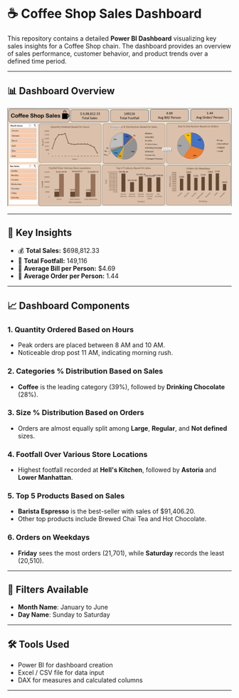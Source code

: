# ☕ Coffee Shop Sales Dashboard

This repository contains a detailed **Power BI Dashboard** visualizing key sales insights for a Coffee Shop chain. The dashboard provides an overview of sales performance, customer behavior, and product trends over a defined time period.

---

## 📊 Dashboard Overview

![Coffee Shop Sales Dashboard](Screenshot%202025-07-30%20162444.png)

---

## 📌 Key Insights

- 💰 **Total Sales:** $698,812.33  
- 🚶 **Total Footfall:** 149,116  
- 🧾 **Average Bill per Person:** $4.69  
- 🧃 **Average Order per Person:** 1.44  

---

## 📈 Dashboard Components

### 1. Quantity Ordered Based on Hours
- Peak orders are placed between 8 AM and 10 AM.
- Noticeable drop post 11 AM, indicating morning rush.

### 2. Categories % Distribution Based on Sales
- **Coffee** is the leading category (39%), followed by **Drinking Chocolate** (28%).

### 3. Size % Distribution Based on Orders
- Orders are almost equally split among **Large**, **Regular**, and **Not defined** sizes.

### 4. Footfall Over Various Store Locations
- Highest footfall recorded at **Hell's Kitchen**, followed by **Astoria** and **Lower Manhattan**.

### 5. Top 5 Products Based on Sales
- **Barista Espresso** is the best-seller with sales of $91,406.20.
- Other top products include Brewed Chai Tea and Hot Chocolate.

### 6. Orders on Weekdays
- **Friday** sees the most orders (21,701), while **Saturday** records the least (20,510).

---

## 📅 Filters Available

- **Month Name**: January to June  
- **Day Name**: Sunday to Saturday  

---

## 🛠 Tools Used

- Power BI for dashboard creation
- Excel / CSV file for data input
- DAX for measures and calculated columns

---



